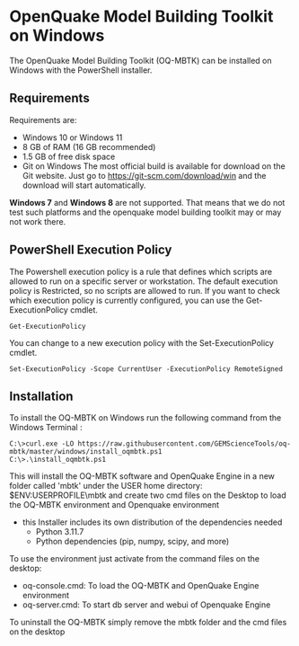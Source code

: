 # OpenQuake Model Building Toolkit on Windows
The OpenQuake Model Building Toolkit (OQ-MBTK) can be installed on Windows
with the PowerShell installer.

## Requirements

Requirements are:

- Windows 10 or Windows 11
- 8 GB of RAM (16 GB recommended)
- 1.5 GB of free disk space
- Git on Windows
  The most official build is available for download on the Git website. Just go to https://git-scm.com/download/win and the download will start automatically.

**Windows 7** and **Windows 8** are not supported. That means that we do
not test such platforms and the openquake model building toolkit may or may not work there. 

## PowerShell Execution Policy

The Powershell execution policy is a rule that defines which scripts are allowed to run on a specific server or workstation.
The default execution policy is Restricted, so no scripts are allowed to run.
If you want to check which execution policy is currently configured, you can use the Get-ExecutionPolicy cmdlet.

```
Get-ExecutionPolicy
```

You can change to a new execution policy with the Set-ExecutionPolicy cmdlet.

```
Set-ExecutionPolicy -Scope CurrentUser -ExecutionPolicy RemoteSigned
```

## Installation

To install the OQ-MBTK on Windows run the following command from the Windows Terminal :

```
C:\>curl.exe -LO https://raw.githubusercontent.com/GEMScienceTools/oq-mbtk/master/windows/install_oqmbtk.ps1
C:\>.\install_oqmbtk.ps1 
```

This will install the OQ-MBTK software and OpenQuake Engine in a new folder called 'mbtk' under the USER home directory: $ENV:USERPROFILE\mbtk 
and create two cmd files on the Desktop to load the OQ-MBTK environment and Openquake environment

- this Installer includes its own distribution of the dependencies needed 
    - Python 3.11.7
    - Python dependencies (pip, numpy, scipy, and more)

To use the environment just activate from the command files on the desktop:

- oq-console.cmd: To load the  OQ-MBTK and OpenQuake Engine environment
- oq-server.cmd: To start db server and webui of Openquake Engine

To uninstall the OQ-MBTK simply remove the mbtk folder and the cmd files on the desktop
